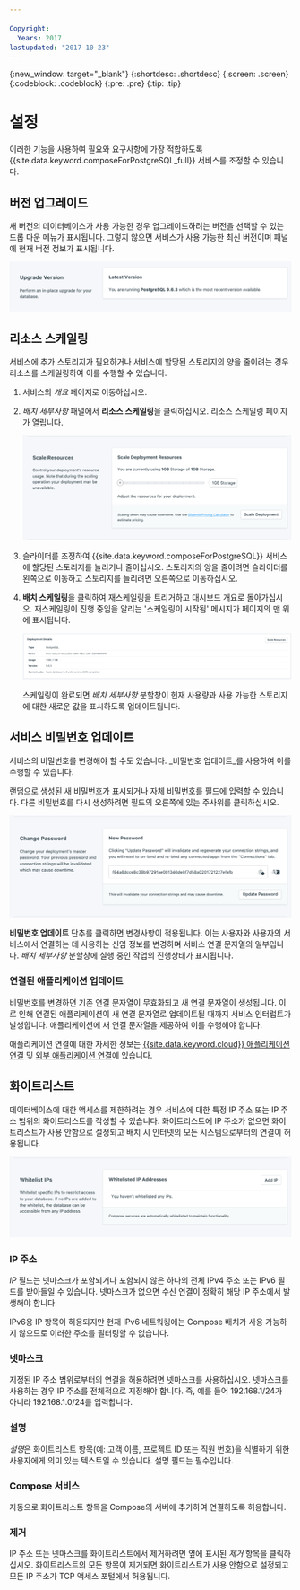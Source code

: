 ```yaml
---

Copyright:
  Years: 2017
lastupdated: "2017-10-23"
---
```


{:new_window: target="_blank"}
{:shortdesc: .shortdesc}
{:screen: .screen}
{:codeblock: .codeblock}
{:pre: .pre}
{:tip: .tip}

# 설정

이러한 기능을 사용하여 필요와 요구사항에 가장 적합하도록 {{site.data.keyword.composeForPostgreSQL_full}} 서비스를 조정할 수 있습니다.


## 버전 업그레이드

새 버전의 데이터베이스가 사용 가능한 경우 업그레이드하려는 버전을 선택할 수 있는 드롭 다운 메뉴가 표시됩니다. 그렇지 않으면 서비스가 사용 가능한 최신 버전이며 패널에 현재 버전 정보가 표시됩니다.

![버전 패널](./images/postgres-version-show.png "버전 패널")


## 리소스 스케일링

서비스에 추가 스토리지가 필요하거나 서비스에 할당된 스토리지의 양을 줄이려는 경우 리소스를 스케일링하여 이를 수행할 수 있습니다.

1. 서비스의 _개요_ 페이지로 이동하십시오.
2. _배치 세부사항_ 패널에서 **리소스 스케일링**을 클릭하십시오. 리소스 스케일링 페이지가 열립니다.

    ![리소스 스케일링 페이지](./images/postgres-scale-show.png "리소스 스케일링 페이지")

3. 슬라이더를 조정하여 {{site.data.keyword.composeForPostgreSQL}} 서비스에 할당된 스토리지를 늘리거나 줄이십시오. 스토리지의 양을 줄이려면 슬라이더를 왼쪽으로 이동하고 스토리지를 늘리려면 오른쪽으로 이동하십시오.
4. **배치 스케일링**을 클릭하여 재스케일링을 트리거하고 대시보드 개요로 돌아가십시오. 재스케일링이 진행 중임을 알리는 '스케일링이 시작됨' 메시지가 페이지의 맨 위에 표시됩니다.

    ![재스케일링 메시지](./images/jobs-scaling.png "데이터베이스를 2개의 단위로 스케일링하는 하나의 실행 중인 작업을 표시하는 배치 세부사항 분할창")

    스케일링이 완료되면 _배치 세부사항_ 분할창이 현재 사용량과 사용 가능한 스토리지에 대한 새로운 값을 표시하도록 업데이트됩니다.


## 서비스 비밀번호 업데이트

서비스의 비밀번호를 변경해야 할 수도 있습니다. _비밀번호 업데이트_를 사용하여 이를 수행할 수 있습니다. 

랜덤으로 생성된 새 비밀번호가 표시되거나 자체 비밀번호를 필드에 입력할 수 있습니다. 다른 비밀번호를 다시 생성하려면 필드의 오른쪽에 있는 주사위를 클릭하십시오. 
  
![PostgreSQL 비밀번호 업데이트](./images/postgres-update-password.png "자동 비밀번호 생성기")

**비밀번호 업데이트** 단추를 클릭하면 변경사항이 적용됩니다. 이는 사용자와 사용자의 서비스에서 연결하는 데 사용하는 신임 정보를 변경하며 서비스 연결 문자열의 일부입니다. _배치 세부사항_ 분할창에 실행 중인 작업의 진행상태가 표시됩니다.

### 연결된 애플리케이션 업데이트

비밀번호를 변경하면 기존 연결 문자열이 무효화되고 새 연결 문자열이 생성됩니다. 이로 인해 연결된 애플리케이션이 새 연결 문자열로 업데이트될 때까지 서비스 인터럽트가 발생합니다. 애플리케이션에 새 연결 문자열을 제공하여 이를 수행해야 합니다.

애플리케이션 연결에 대한 자세한 정보는 [{{site.data.keyword.cloud}} 애플리케이션 연결](./connecting-bluemix-app.html) 및 [외부 애플리케이션 연결](./connecting-external.html)에 있습니다.


## 화이트리스트

데이터베이스에 대한 액세스를 제한하려는 경우 서비스에 대한 특정 IP 주소 또는 IP 주소 범위의 화이트리스트를 작성할 수 있습니다. 화이트리스트에 IP 주소가 없으면 화이트리스트가 사용 안함으로 설정되고 배치 시 인터넷의 모든 시스템으로부터의 연결이 허용됩니다.

![IP 화이트리스트 작성](./images/postgres-whitelist-show.png "화이트리스트 필드")

### IP 주소
*IP* 필드는 넷마스크가 포함되거나 포함되지 않은 하나의 전체 IPv4 주소 또는 IPv6 필드를 받아들일 수 있습니다. 넷마스크가 없으면 수신 연결이 정확히 해당 IP 주소에서 발생해야 합니다. 

IPv6용 IP 항목이 허용되지만 현재 IPv6 네트워킹에는 Compose 배치가 사용 가능하지 않으므로 이러한 주소를 필터링할 수 없습니다.


### 넷마스크
지정된 IP 주소 범위로부터의 연결을 허용하려면 넷마스크를 사용하십시오. 넷마스크를 사용하는 경우 IP 주소를 전체적으로 지정해야 합니다. 즉, 예를 들어 192.168.1/24가 아니라 192.168.1.0/24를 입력합니다.

### 설명
*설명*은 화이트리스트 항목(예: 고객 이름, 프로젝트 ID 또는 직원 번호)을 식별하기 위한 사용자에게 의미 있는 텍스트일 수 있습니다. 설명 필드는 필수입니다.

### Compose 서비스
자동으로 화이트리스트 항목을 Compose의 서버에 추가하여 연결하도록 허용합니다.

### 제거
IP 주소 또는 넷마스크를 화이트리스트에서 제거하려면 옆에 표시된 *제거* 항목을 클릭하십시오.
화이트리스트의 모든 항목이 제거되면 화이트리스트가 사용 안함으로 설정되고 모든 IP 주소가 TCP 액세스 포털에서 허용됩니다.

